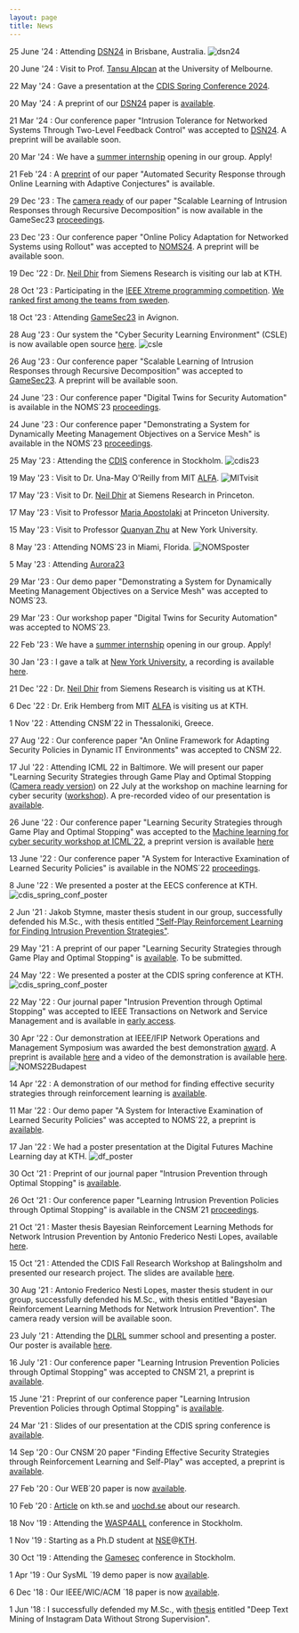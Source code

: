 ```yaml
---
layout: page
title: News
---
```


25 June '24
:   Attending [DSN24](https://dsn2024uq.github.io/index.html) in Brisbane, Australia.
   ![dsn24](/assets/dsn24.jpg "DSN conference 2024")

20 June '24
:   Visit to Prof. [Tansu Alpcan](https://www.tansu.alpcan.org/) at the University of Melbourne.

22 May '24
:   Gave a presentation at the [CDIS Spring Conference 2024](https://www.kth.se/en/cdis/event/konferens/cdis-spring-conference-2024-1.1334029).

20 May '24
:   A preprint of our [DSN24](https://dsn2024uq.github.io/index.html) paper is [available](https://arxiv.org/abs/2404.01741).

21 Mar '24
:   Our conference paper "Intrusion Tolerance for Networked Systems Through Two-Level Feedback Control" was accepted to [DSN24](https://dsn2024uq.github.io/index.html). A preprint will be available soon.

20 Mar '24
:   We have a [summer internship](https://www.kth.se/lediga-jobb/711882?l=en) opening in our group. Apply!

21 Feb '24
:   A [preprint](https://arxiv.org/abs/2402.12499) of our paper "Automated Security Response through Online Learning with Adaptive Conjectures" is available.

29 Dec '23
:   The [camera ready](https://link.springer.com/chapter/10.1007/978-3-031-50670-3_9) of our paper "Scalable Learning of Intrusion Responses through Recursive Decomposition" is now available in the GameSec23 [proceedings](https://link.springer.com/chapter/10.1007/978-3-031-50670-3_9).

23 Dec '23
:   Our conference paper "Online Policy Adaptation for Networked Systems using Rollout" was accepted to [NOMS24](https://noms2024.ieee-noms.org/). A preprint will be available soon.

19 Dec '22
:   Dr. [Neil Dhir](https://neildhir.github.io/) from Siemens Research is visiting our lab at KTH.

28 Oct '23
:   Participating in the [IEEE Xtreme programming competition](https://ieeextreme.org/). [We ranked first among the teams from sweden](/assets/awards/ieee_xtreme_certificate_23.pdf).

18 Oct '23
:   Attending [GameSec23](https://www.gamesec-conf.org/registration.php) in Avignon.

28 Aug '23
:   Our system the "Cyber Security Learning Environment" (CSLE) is now available open source [here](https://github.com/Limmen).
![csle](/assets/csle_logo_cropped.png "CSLE")

26 Aug '23
:   Our conference paper "Scalable Learning of Intrusion Responses through Recursive Decomposition" was accepted to [GameSec23](https://www.gamesec-conf.org/registration.php). A preprint will be available soon.

24 June '23
:   Our conference paper "Digital Twins for Security Automation" is available in the NOMS´23 [proceedings](https://ieeexplore.ieee.org/document/10154288).

24 June '23
:   Our conference paper "Demonstrating a System for Dynamically Meeting Management Objectives on a Service Mesh" is available in the NOMS´23 [proceedings](https://ieeexplore.ieee.org/document/10154365).

25 May '23
:   Attending the [CDIS](https://www.kth.se/cdis/about-cdis-1.946971) conference in Stockholm.
   ![cdis23](/assets/cdis23.jpg "CDIS conference 2023")

19 May '23
:   Visit to Dr. Una-May O'Reilly from MIT [ALFA](https://alfagroup.csail.mit.edu/anyscale-learning-all).
  ![MITvisit](/assets/MIT23_visit.jpg "Visit to MIT 2023")

17 May '23
:   Visit to Dr. [Neil Dhir](https://neildhir.github.io/) at Siemens Research in Princeton.

17 May '23
:   Visit to Professor [Maria Apostolaki](https://ece.princeton.edu/people/maria-apostolaki) at Princeton University.

15 May '23
:   Visit to Professor [Quanyan Zhu](https://engineering.nyu.edu/faculty/quanyan-zhu) at New York University.

8 May '23
:   Attending NOMS´23 in Miami, Florida.
   ![NOMSposter](/assets/noms23.jpg "Poster NOMS 2023")

5 May '23
:   Attending [Aurora23](https://www.forsvarsmakten.se/en/activities/exercises/aurora-23/)

29 Mar '23
:   Our demo paper "Demonstrating a System for Dynamically Meeting Management Objectives on a Service Mesh" was accepted to NOMS´23.

29 Mar '23
:   Our workshop paper "Digital Twins for Security Automation" was accepted to NOMS´23.

22 Feb '23
:   We have a [summer internship](https://kth.varbi.com/se/what:job/jobID:597497/where:4/) opening in our group. Apply!

30 Jan '23
:   I gave a talk at [New York University](https://engineering.nyu.edu/research-innovation/centers/nyu-center-cybersecurity-ccs), a recording is available [here](https://www.youtube.com/watch?v=Qzp_wiNW91o).

21 Dec '22
:   Dr. [Neil Dhir](https://neildhir.github.io/) from Siemens Research is visiting us at KTH.

6 Dec '22
:   Dr. Erik Hemberg from MIT [ALFA](https://alfagroup.csail.mit.edu/anyscale-learning-all) is visiting us at KTH.

1 Nov '22
:   Attending CNSM´22 in Thessaloniki, Greece.

27 Aug '22
:   Our conference paper "An Online Framework for Adapting Security Policies in Dynamic IT Environments" was accepted to CNSM´22.

17 Jul '22
:   Attending ICML 22 in Baltimore. We will present our paper "Learning Security Strategies through Game Play and Optimal Stopping ([Camera ready version](/assets/papers/icml_ml4cyber_Hammar_Stadler_final_24_june_2022.pdf)) on 22 July at the workshop on machine learning for cyber security ([workshop](https://sites.google.com/view/icml-ml4cyber/home)). A pre-recorded video of our presentation is [available](https://www.youtube.com/watch?v=Qz6huGXjhec).

26 June '22
:   Our conference paper "Learning Security Strategies through Game Play and Optimal Stopping" was accepted to the [Machine learning for cyber security workshop at ICML´22](https://sites.google.com/view/icml-ml4cyber/accepted-papers), a preprint version is available [here](/assets/papers/icml_ml4cyber_Hammar_Stadler_final_24_june_2022.pdf)

13 June '22
:   Our conference paper "A System for Interactive Examination of Learned Security Policies" is available in the NOMS´22 [proceedings](https://ieeexplore.ieee.org/document/9789707).

8 June '22
:   We presented a poster at the EECS conference at KTH.
   ![cdis_spring_conf_poster](/assets/eecs_day_kth_8_june_22.jpg "Poster June 2022")

2 Jun '21
:   Jakob Stymne, master thesis student in our group, successfully defended his M.Sc., with thesis entitled ["Self-Play Reinforcement Learning for Finding Intrusion Prevention Strategies"](/assets/papers/Master_Thesis_Jakob_Stymne_Final_2_June.pdf).

29 May '21
:   A preprint of our paper "Learning Security Strategies through Game Play and Optimal Stopping" is [available](https://arxiv.org/abs/2205.14694). To be submitted.

24 May '22
:   We presented a poster at the CDIS spring conference at KTH.
   ![cdis_spring_conf_poster](/assets/poster_cdis_spring_conference_may_24_2022.jpg "Poster May 2022")

22 May '22
:   Our journal paper "Intrusion Prevention through Optimal Stopping" was accepted to IEEE Transactions on Network and Service Management and is available in [early access](https://ieeexplore.ieee.org/document/9779345).

30 Apr '22
:   Our demonstration at IEEE/IFIP Network Operations and Management Symposium was awarded the best demonstration [award](/assets/awards/NOMS_2022_Best_Demo_Award.pdf). A preprint is available [here](https://arxiv.org/abs/2204.01126) and a video of the demonstration is available [here](https://www.youtube.com/watch?v=18P7MjPKNDg).
![NOMS22Budapest](/assets/noms22.jpeg "NOMS 2022")

14 Apr '22
:   A demonstration of our method for finding effective security strategies through reinforcement learning is [available](https://www.youtube.com/watch?v=18P7MjPKNDg).

11 Mar '22
:   Our demo paper "A System for Interactive Examination of Learned Security Policies" was accepted to NOMS´22, a preprint is [available](/assets/papers/NOMS22_Demo_Policy_Examination_System_Hammar_Stadler_28_Jan_2022.pdf).

17 Jan '22
:   We had a poster presentation at the Digital Futures Machine Learning day at KTH.
![df_poster](/assets/poster-df-jan-22.jpg "Poster January 2022")

30 Oct '21
:   Preprint of our journal paper "Intrusion Prevention through Optimal Stopping" is [available](https://arxiv.org/abs/2111.00289).

26 Oct '21
:   Our conference paper "Learning Intrusion Prevention Policies through Optimal Stopping" is available in the CNSM´21 [proceedings](http://dl.ifip.org/db/conf/cnsm/cnsm2021/index.html).

21 Oct '21
:   Master thesis Bayesian Reinforcement Learning Methods for Network Intrusion Prevention by Antonio Frederico Nesti Lopes, available [here](/assets/papers/Antonio_Nesti_Lopes_2021_Master_Thesis.pdf).

15 Oct '21
:   Attended the CDIS Fall Research Workshop at Balingsholm and presented our research project. The slides are available [here](/assets/slides/riksdagens_forsvarsutskott_S_CDIS_Hammar_20_oct_2021.pdf).

30 Aug '21
:   Antonio Frederico Nesti Lopes, master thesis student in our group, successfully defended his M.Sc., with thesis entitled "Bayesian Reinforcement Learning Methods for Network Intrusion Prevention". The camera ready version will be available soon.

23 July '21
:   Attending the [DLRL](https://dlrl.ca/) summer school and presenting a poster. Our poster is available [here](https://limmen.dev/assets/papers/poster_dlrl_21_optimal_stopping_KimHammar_jul_21.pdf).

16 July '21
:   Our conference paper "Learning Intrusion Prevention Policies through Optimal Stopping" was accepted to CNSM´21, a preprint is [available](https://arxiv.org/pdf/2106.07160.pdf).

15 June '21
:   Preprint of our conference paper "Learning Intrusion Prevention Policies through Optimal Stopping" is [available](https://arxiv.org/pdf/2106.07160.pdf).

24 Mar '21
:   Slides of our presentation at the CDIS spring conference is [available](https://limmen.dev/assets/slides/Kim_Hammar_Rolf_Stadler_CDIS_Spring_Conference_March_24_Self_learning_Systems_for_Defense.pdf).

14 Sep '20
:   Our CNSM´20 paper "Finding Effective Security Strategies through Reinforcement Learning and Self-Play" was accepted, a preprint is [available](https://arxiv.org/abs/2009.08120).

27 Feb '20
:   Our WEB´20 paper is now [available](https://content.iospress.com/articles/web-intelligence/web200428).

10 Feb '20
:   [Article](https://www.kth.se/aktuellt/nyheter/han-ar-med-och-bygger-sveriges-cyberforsvar-1.956832) on kth.se and [uochd.se](https://www.uochd.se/article/view/699759/cyberrymden_det_senaste_slagfaltet_inom_krigforing) about our research.

18 Nov '19
:   Attending the [WASP4ALL](https://wasp-sweden.org/wasp4all-future-computing-platforms-for-x/) conference in Stockholm.

1 Nov '19
:   Starting as a Ph.D student at [NSE](https://www.kth.se/nse/about-us)@[KTH](https://www.kth.se/).

30 Oct '19
:   Attending the [Gamesec](https://www.gamesec-conf.org/) conference in Stockholm.

1 Apr '19
:   Our SysML ´19 demo paper is now [available](https://www.sysml.cc/doc/2019/demo_7.pdf).

6 Dec '18
:   Our IEEE/WIC/ACM ´18 paper is now [available](https://ieeexplore.ieee.org/document/8609589).

1 Jun '18
:   I successfully defended my M.Sc., with [thesis](http://kth.diva-portal.org/smash/record.jsf?aq2=%5B%5B%5D%5D&c=15&af=%5B%5D&searchType=LIST_LATEST&sortOrder2=title_sort_asc&query=&language=sv&pid=diva2%3A1222945&aq=%5B%5B%5D%5D&sf=all&aqe=%5B%5D&sortOrder=author_sort_asc&onlyFullText=false&noOfRows=50&dswid=1766) entitled "Deep Text Mining of Instagram Data Without Strong Supervision".
